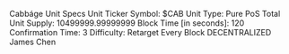Cabbáge Unit Specs
Unit Ticker Symbol: $CAB
Unit Type: Pure PoS
Total Unit Supply: 10499999.99999999
Block Time [in seconds]: 120
Confirmation Time: 3
Difficulty: Retarget Every Block
DECENTRALIZED
James Chen
